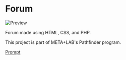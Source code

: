# Forum
![Preview](docs/image/forum.gif)

Forum made using HTML, CSS, and PHP.

This project is part of META+LAB's Pathfinder program.

[Prompt](docs/image/pathfinder-challenge-prompt.png)
